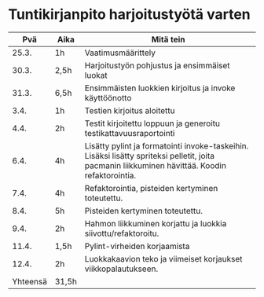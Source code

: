 # Tuntikirjanpito harjoitustyötä varten

|  Pvä  |  Aika  |  Mitä tein  |
|-------|--------|-------------|
| 25.3.  |  1h	 |  Vaatimusmäärittely |
| 30.3.  |  2,5h  | Harjoitustyön pohjustus ja ensimmäiset luokat|
| 31.3.  |  6,5h    | Ensimmäisten luokkien kirjoitus ja invoke käyttöönotto |
| 3.4.   |  1h    | Testien kirjoitus aloitettu |
| 4.4.   |  2h    | Testit kirjoitettu loppuun ja generoitu testikattavuusraportointi |
| 6.4.   |  4h    | Lisätty pylint ja formatointi invoke-taskeihin. Lisäksi lisätty spriteksi pelletit, joita pacmanin liikkuminen hävittää. Koodin refaktorointia. |
| 7.4.   |  4h    | Refaktorointia, pisteiden kertyminen toteutettu.|
| 8.4.   |  5h    | Pisteiden kertyminen toteutettu.|
| 9.4.   |  2h    | Hahmon liikkuminen korjattu ja luokkia siivottu/refaktoroitu. |
| 11.4.  |  1,5h  | Pylint-virheiden korjaamista | 
| 12.4.  |  2h    | Luokkakaavion teko ja viimeiset korjaukset viikkopalautukseen.|
| Yhteensä | 31,5h |  |
